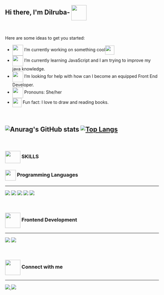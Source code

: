 ## Hi there, I'm Dilruba- <img align="center" src="https://media2.giphy.com/media/WVFWzoOoSPO26BiXuu/giphy.gif?cid=ecf05e472t2tj8zdhg2h5dwr5c8m2zya70e2lb314zf5x6qj&rid=giphy.gif&ct=s" width="50" height="50"/>

<br/>

Here are some ideas to get you started:

- <img align="center" src="https://media3.giphy.com/media/kBT2VWBd5fnymKJwue/giphy.gif" width="35" height="35"/> I’m currently working on something cool<img align="center" src="https://media2.giphy.com/media/UQDSBzfyiBKvgFcSTw/giphy.gif?cid=790b7611e2ae3bc010807d1690c74dda919fe78beb61c541&rid=giphy.gif&ct=s" width="30" height="30"/>
- <img align="center" src="https://media3.giphy.com/media/1ZDHv3943FIkvAKzMN/giphy.gif" width="35" height="35"/> I’m currently learning JavaScript and  I am trying to improve my java knowledge.
- <img align="center" src="https://media2.giphy.com/media/4VPk37jWgTcWzgBmfU/giphy.gif" width="35" height="35"/> I’m looking for help with how can I become an equipped Front End Developer.
- <img align="center" src="https://media2.giphy.com/media/9MJgtmuaCBipcdAXeB/giphy.gif?cid=ecf05e47ujkb8813tvovasgt1viybyypv211l2h3cy03os9e&rid=giphy.gif&ct=s" width="35" height="35"/> Pronouns: She/her
- <img align="center" src="https://media0.giphy.com/media/UwLSB44C7x1oX6wITz/giphy.gif" width="30" height="30"/> Fun fact:  I love to draw and reading books.

<br/>


![Anurag's GitHub stats](https://github-readme-stats.vercel.app/api?username=Dilruba-00&show_icons=true&theme=buefy)
[![Top Langs](https://github-readme-stats.vercel.app/api/top-langs/?username=Dilruba-00&layout=lyout)](https://github.com/dilruba-00/github-readme-stats) 
---

<br/>

### <img align="center" src="https://media1.giphy.com/media/ww9Z3l8wl4szKyRIro/giphy.gif" width="50" height="40"/> SKILLS 

### <img align="center" src="https://media3.giphy.com/media/PlKGhuzyVsiyEXMT54/giphy.gif" width="35" height="35"/> Programming Languages
---
<img src="https://img.icons8.com/color/50/000000/java-coffee-cup-logo--v2.png"/> <img src="https://img.icons8.com/color/48/000000/javascript--v1.png"/> <img src="https://img.icons8.com/color/50/000000/c-plus-plus-logo.png"/>  <img src="https://img.icons8.com/color/50/000000/c-programming.png"/> <img src="https://img.icons8.com/color/50/000000/c-sharp-logo.png"/>

<br/>
 
### <img align="center" src="https://media3.giphy.com/media/AUjBfq5licXwoqo87Z/giphy.gif" width="50" height="50"/> Frontend Development
---
<img src="https://img.icons8.com/color/50/000000/html-5--v1.png"/>  <img src="https://img.icons8.com/color/50/000000/css3.png"/>
 
 <br/>
 
 ### <img align="center" src="https://media0.giphy.com/media/65qzUZckzeWG1wugLW/giphy.gif" width="50" height="50"/> Connect with me
---
 
<a href="https://www.linkedin.com/in/dilruba-tun%C3%A7ez-869b24200/"> <img src="https://img.icons8.com/ios-filled/35/000000/linkedin.png" target="_blank" rel="noopener noreferrer"/> </a> <a href="https://www.tumblr.com/blog/yokdahadinolar"> <img src="https://img.icons8.com/ios-filled/35/000000/tumblr--v2.png"/> 


 
